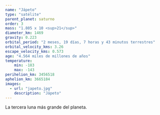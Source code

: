 ```yaml
---
name: "Jápeto"
type: "satélite"
parent_planet: saturno
order: 3
mass: "1.805 x 10 <sup>21</sup>"
diameter_km: 1469
gravity: 0.223
orbital_period: "2 meses, 19 días, 7 horas y 43 minutos terrestres"
orbital_velocity_kms: 3.26
escape_velocity_kms: 0.573
age: "4.564 miles de millones de años"
temperature:
    min: -183
    max: -143
perihelion_km: 3456518
aphelion_km: 3665184
images:
  - url: "japeto.jpg"
    description: "Jápeto"
---
```


La tercera luna más grande del planeta.